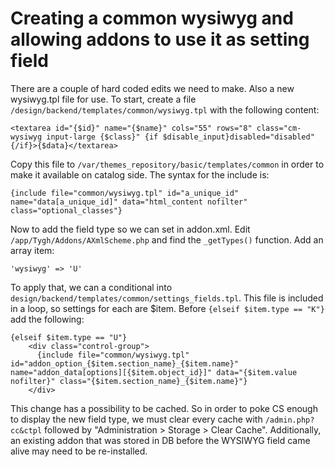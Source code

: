 # Creating a common wysiwyg and allowing addons to use it as setting field

There are a couple of hard coded edits we need to make. Also a new wysiwyg.tpl file for use. To start, create a file `/design/backend/templates/common/wysiwyg.tpl` with the following content:

```
<textarea id="{$id}" name="{$name}" cols="55" rows="8" class="cm-wysiwyg input-large {$class}" {if $disable_input}disabled="disabled"{/if}>{$data}</textarea>
```

Copy this file to `/var/themes_repository/basic/templates/common` in order to make it available on catalog side. The syntax for the include is:

```
{include file="common/wysiwyg.tpl" id="a_unique_id" name="data[a_unique_id]" data="html_content nofilter" class="optional_classes"}
```

Now to add the field type so we can set in addon.xml. Edit `/app/Tygh/Addons/AXmlScheme.php` and find the `_getTypes()` function. Add an array item:

```
'wysiwyg' => 'U'
```

To apply that, we can a conditional into `design/backend/templates/common/settings_fields.tpl`. This file is included in a loop, so settings for each are $item. Before `{elseif $item.type == "K"}` add the following:

```
{elseif $item.type == "U"}
    <div class="control-group">
      {include file="common/wysiwyg.tpl" id="addon_option_{$item.section_name}_{$item.name}" name="addon_data[options][{$item.object_id}]" data="{$item.value nofilter}" class="{$item.section_name}_{$item.name}"}
    </div>
```

This change has a possibility to be cached. So in order to poke CS enough to display the new field type, we must clear every cache with `/admin.php?cc&ctpl` followed by "Administration > Storage > Clear Cache". Additionally, an existing addon that was stored in DB before the WYSIWYG field came alive may need to be re-installed.